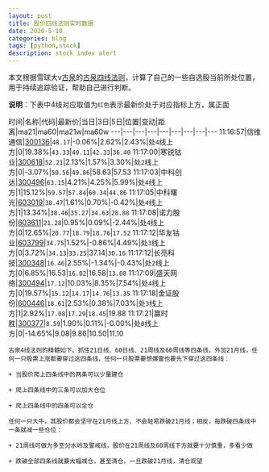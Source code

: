 ```yaml
---
layout: post
title: 股价四线法则实时数据
date: 2020-5-10
categories: blog
tags: [python,stock]
description: stock index alert
---
```



本文根据雪球大v[古泉](https://xueqiu.com/u/7148646888)的[古泉四线法则](https://xueqiu.com/7148646888/130498192)，计算了自己的一些自选股当前所处位置，用于持续追踪验证，帮助自己进行判断。

**说明**：下表中4线对应取值为`红色`表示最新价处于对应指标上方，属正面

时间|名称|代码|最新价|当日|3日|5日|位置|变动|距离|ma21|ma60|ma21w|ma60w
---|---|---|---|---|---|---|---|---
11:16:57|信维通信|[300136](https://xueqiu.com/S/SZ300136)|`48.17`|-0.06%|2.62%|2.43%|处`4`线上方|0|19.38%|`43.33`|`40.11`|`42.33`|`36.40`
11:17:00|寒锐钴业|[300618](https://xueqiu.com/S/SZ300618)|`52.21`|2.13%|1.57%|3.30%|处`2`线上方|0|-3.07%|`50.56`|`49.86`|58.63|57.53
11:17:03|中科创达|[300496](https://xueqiu.com/S/SZ300496)|`63.15`|4.21%|4.25%|5.99%|处`4`线上方|1|15.12%|`59.57`|`57.84`|`60.34`|`44.86`
11:17:05|中科曙光|[603019](https://xueqiu.com/S/SH603019)|`38.47`|1.61%|0.70%|-0.42%|处`4`线上方|1|13.34%|`38.46`|`35.27`|`34.63`|`28.88`
11:17:08|诺力股份|[603611](https://xueqiu.com/S/SH603611)|`21.28`|0.95%|0.09%|-2.44%|处`4`线上方|0|12.65%|`20.77`|`18.79`|`18.76`|`17.52`
11:17:12|华友钴业|[603799](https://xueqiu.com/S/SH603799)|`34.75`|1.52%|-0.86%|4.49%|处`3`线上方|0|3.72%|`34.13`|`33.25`|37.14|`30.16`
11:17:12|长亮科技|[300348](https://xueqiu.com/S/SZ300348)|`16.46`|2.55%|-1.34%|-0.43%|处`2`线上方|0|6.85%|16.53|`16.02`|16.58|`13.08`
11:17:09|盛天网络|[300494](https://xueqiu.com/S/SZ300494)|`17.12`|10.03%|8.35%|7.54%|处`4`线上方|0|19.57%|`15.12`|`14.17`|`14.76`|`13.35`
11:17:18|金证股份|[600446](https://xueqiu.com/S/SH600446)|`18.61`|2.53%|0.38%|7.03%|处`3`线上方|1|2.92%|`17.08`|`17.29`|`18.45`|19.88
11:17:21|赢时胜|[300377](https://xueqiu.com/S/SZ300377)|`8.59`|1.90%|0.11%|-0.00%|处`0`线上方|0|-14.65%|9.08|9.86|10.50|11.10

```
古泉4线法则的精髓如下。抓住21日线、60日线、21周线及60周线等四条线，外加21月线，任何一只股票上涨都要穿过这四条线，任何一只股票要想爆雷也要先下穿过这四条线：

+ 当股价爬上四条线中的两条可以少量建仓

+ 爬上四条线中的三条可以加大仓位

+ 爬上四条线中的四条可以全仓

任何一只大牛，其股价都会坚守在21月线上方，不会轻易跌破21月线；相反，每跌破四条线中一条就减一些仓位：

+ 21周线可做为多空分水岭及警戒线，股价在21周线及60周线下方就要十分慎重，多看少做

+ 跌破全部四条线就要大幅减仓，甚至清仓，一旦跌破21月线，清仓观望
```